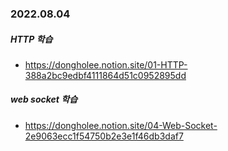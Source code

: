 ### 2022.08.04
##### HTTP 학습
- https://dongholee.notion.site/01-HTTP-388a2bc9edbf4111864d51c0952895dd
##### web socket 학습
- https://dongholee.notion.site/04-Web-Socket-2e9063ecc1f54750b2e3e1f46db3daf7
